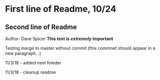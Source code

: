 # First line of Readme, 10/24
## Second line of Readme
Author: Dave Spicer
**This text is _extremely_ important**

Testing merge to master without commit (this commnet should appear in a new paragraph...)

11/3/18 - added next foleder

11/3/18 - cleanup readme
